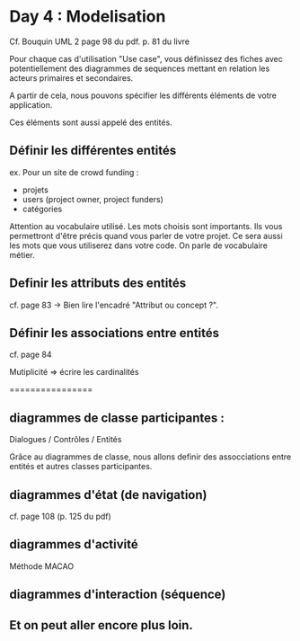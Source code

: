 # Day 4 : Modelisation

Cf. Bouquin UML 2 page 98 du pdf. p. 81 du livre

Pour chaque cas d'utilisation "Use case", vous définissez des fiches avec potentiellement des diagrammes de sequences mettant en relation les acteurs primaires et secondaires.

A partir de cela, nous pouvons spécifier les différents éléments de votre application.

Ces éléments sont aussi appelé des entités.

## Définir les différentes entités

ex. Pour un site de crowd funding :

  * projets
  * users (project owner, project funders)
  * catégories

Attention au vocabulaire utilisé. Les mots choisis sont importants. Ils vous permettront d'être précis quand vous parler de votre projet. Ce sera aussi les mots que vous utiliserez dans votre code. On parle de vocabulaire métier.

## Definir les attributs des entités

cf. page 83 -> Bien lire l'encadré "Attribut ou concept ?".

## Définir les associations entre entités

cf. page 84

Mutiplicité => écrire les cardinalités

================

## diagrammes de classe participantes :

Dialogues / Contrôles / Entités 

Grâce au diagrammes de classe, nous allons definir des assocciations entre entités et autres classes participantes. 

## diagrammes d'état (de navigation)

cf. page 108 (p. 125 du pdf)

## diagrammes d'activité

Méthode MACAO

## diagrammes d'interaction (séquence)

## Et on peut aller encore plus loin. 

